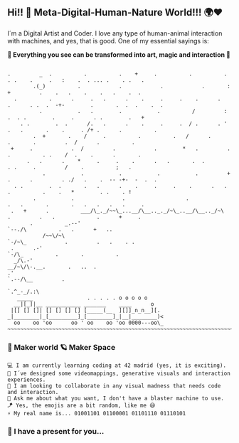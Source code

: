 ## Hi!! 👋 Meta-Digital-Human-Nature World!!! 🌍❤

I´m a Digital Artist and Coder. I love any type of human-animal interaction with machines, and yes, that is good. One of my essential sayings is:

__🌌 Everything you see can be transformed into art, magic and interaction 🌌__

```

.         _  .          .          .    +     .          .          .      . .    .     .   :    .  . ... .    . .   . 
        .(_)          .            .            .            .       :     +         .    .   .    .    .   .    .  .
  .          .      .     .   .      .    .     .     .    .      .   .      . .  .  -+-        .       .  .  .    .  .
          .           .   .        .           .          /         :  .  . .        .     .      . .        .   +
    . .        .  .      /.   .      .    .     .     .  / .      . ' .   .       .    .     . /+ .      .          .
        .  +       .    /     .          .          .   /      .         .       .         .  /      .          .
 +     .            .  /         .            .        *   .         .     .          . .    /  .    .      .       .
      .   .      .    *     .     .    .      .   .       .  .            . .     .         /    .          ;   .
           .           .           .           .           .         +  .      .         . ./   .    .  -- -+-  -  .  .
  . .        .  .       .   .      .    .     .     .    .      .   . .          .    .   *        . .    . !
        .           .               .                   .               .   .       .       .   .   .   .   .     .
 .   +      .          ___/\_._/~~\_...__/\__.._._/~\_..__/\__.._/~\        .         .   .             .      +     .
       .          _.--'                                              `--./\          .   .      +   ..
           /~~\/~\                                                          `-/~\_            .         .   .    . .
 .      .-'                                                                        `-/\_          .       .          .
  _/\.-'                                                                               __/~\/\-.__.       .   ..  .
.'                                                                                                  `.--/\__         .
                                                                                                             `.^_-_/.:\
   _____                 . . . . . o o o o o                                                                    
  __|[_]|__ ___________ _______    ____      o
 |[] [] []| [] [] [] [] [_____(__  ][]]_n_n__][.
_|________|_[_________]_[________]_|__|________)<
  oo    oo 'oo      oo ' oo    oo 'oo 0000---oo\_
~~~~~~~~~~~~~~~~~~~~~~~~~~~~~~~~~~~~~~~~~~~~~~~~~~~~~~~~~~~~~~~~~~~~~~~~~~~~~~~~~~~~~~~~~~~~~~~~~~~~~~~~~~~~~~~~~~~~~~~

```


### 🔭 Maker world 🪐 Maker Space 

    💻 I am currently learning coding at 42 madrid (yes, it is exciting).
    🔮 I´ve designed some videomappings, generative visuals and interaction experiences.
    🥽 I am looking to collaborate in any visual madness that needs code and interaction.
    🎯 Ask me about what you want, I don't have a blaster machine to use.
    🪁 Yes, the emojis are a bit random, like me 😅
    ⚡ My real name is... 01001101 01100001 01101110 01110101
    
### 🎁 I have a present for you...



<!--
**Brandommoore/Brandommoore** is a ✨ _special_ ✨ repository because its `README.md` (this file) appears on your GitHub profile.

Here are some ideas to get you started:

- 🔭 I’m currently working on ...
- 🌱 I’m currently learning ...
- 👯 I’m looking to collaborate on ...
- 🤔 I’m looking for help with ...
- 💬 Ask me about ...
- 📫 How to reach me: ...
- 😄 Pronouns: ...
- ⚡ Fun fact: ...
-->
